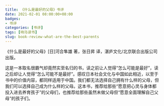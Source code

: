 ```yaml
---
title: 《什么是最好的父母》书评
date: 2021-02-01 08:00:00+08:00
badges:
- 书评
categories: [书评]
tags: [响马读书]
slug: book-review-what-are-the-best-parents
---
```


《什么是最好的父母》[日]河合隼雄 著，张日昇 译，湛庐文化/北京联合出版公司出版。

这是一本取名很霸气却竟然实至名归的书，读之前让人觉得“怎么可能是最好”，读之后却让人觉得“怎么可能不是最好”。感叹日本社会文化与中国如此相近，以至于书中的价值内容，都同样适用于中国。我们都无法选择自己拥有什么样的父母，但我们可以选择自己成为什么样的父母。这本书，推荐给那些“愿意把心灵与身体都投入进去养育孩子”的父母们，也推荐给那些虽然未做父母但“愿意全面理解自己父母”的孩子们。
